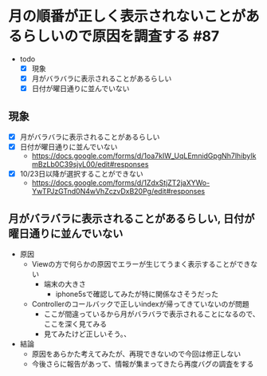 # 月の順番が正しく表示されないことがあるらしいので原因を調査する #87

- todo
  - [x] 現象
  - [x] 月がバラバラに表示されることがあるらしい
  - [x] 日付が曜日通りに並んでいない

## 現象

- [x] 月がバラバラに表示されることがあるらしい
- [x] 日付が曜日通りに並んでいない
  - <https://docs.google.com/forms/d/1oa7kIW_UqLEmnidGpgNh7lhibylkmBzLb0C39sjvL00/edit#responses>
- [x] 10/23日以降が選択することができない
  - <https://docs.google.com/forms/d/1ZdxStjZT2jaXYWo-YwTPJzGTnd0N4wVhZczvDxB20Pg/edit#responses>

## 月がバラバラに表示されることがあるらしい, 日付が曜日通りに並んでいない

- 原因
  - Viewの方で何らかの原因でエラーが生じてうまく表示することができない
    - 端末の大きさ
      - iphone5sで確認してみたが特に関係なさそうだった
  - Controllerのコールバックで正しいindexが帰ってきていないのが問題
    - ここが間違っているから月がバラバラで表示されることになるので、ここを深く見てみる
    - 見てみたけど正しいそう。、
- 結論
  - 原因をあらかた考えてみたが、再現できないので今回は修正しない
  - 今後さらに報告があって、情報が集まってきたら再度バグの調査をする